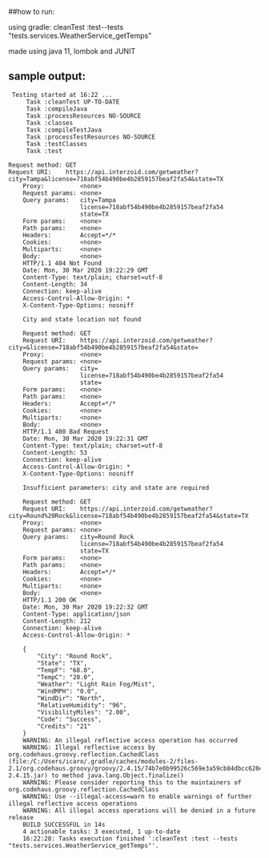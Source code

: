 ##how to run:

using gradle: cleanTest :test--tests "tests.services.WeatherService_getTemps"

made using java 11, lombok and JUNIT

## sample output:

  

     Testing started at 16:22 ...
         Task :cleanTest UP-TO-DATE
         Task :compileJava
         Task :processResources NO-SOURCE
         Task :classes
         Task :compileTestJava
         Task :processTestResources NO-SOURCE
         Task :testClasses
         Task :test
    
    Request method:	GET
    Request URI:	https://api.interzoid.com/getweather?city=Tampa&license=718abf54b490be4b2859157beaf2fa54&state=TX
        Proxy:			<none>
        Request params:	<none>
        Query params:	city=Tampa
        				license=718abf54b490be4b2859157beaf2fa54
        				state=TX
        Form params:	<none>
        Path params:	<none>
        Headers:		Accept=*/*
        Cookies:		<none>
        Multiparts:		<none>
        Body:			<none>
        HTTP/1.1 404 Not Found
        Date: Mon, 30 Mar 2020 19:22:29 GMT
        Content-Type: text/plain; charset=utf-8
        Content-Length: 34
        Connection: keep-alive
        Access-Control-Allow-Origin: *
        X-Content-Type-Options: nosniff
        
        City and state location not found
        
        Request method:	GET
        Request URI:	https://api.interzoid.com/getweather?city=&license=718abf54b490be4b2859157beaf2fa54&state=
        Proxy:			<none>
        Request params:	<none>
        Query params:	city=
        				license=718abf54b490be4b2859157beaf2fa54
        				state=
        Form params:	<none>
        Path params:	<none>
        Headers:		Accept=*/*
        Cookies:		<none>
        Multiparts:		<none>
        Body:			<none>
        HTTP/1.1 400 Bad Request
        Date: Mon, 30 Mar 2020 19:22:31 GMT
        Content-Type: text/plain; charset=utf-8
        Content-Length: 53
        Connection: keep-alive
        Access-Control-Allow-Origin: *
        X-Content-Type-Options: nosniff
        
        Insufficient parameters: city and state are required
        
        Request method:	GET
        Request URI:	https://api.interzoid.com/getweather?city=Round%20Rock&license=718abf54b490be4b2859157beaf2fa54&state=TX
        Proxy:			<none>
        Request params:	<none>
        Query params:	city=Round Rock
        				license=718abf54b490be4b2859157beaf2fa54
        				state=TX
        Form params:	<none>
        Path params:	<none>
        Headers:		Accept=*/*
        Cookies:		<none>
        Multiparts:		<none>
        Body:			<none>
        HTTP/1.1 200 OK
        Date: Mon, 30 Mar 2020 19:22:32 GMT
        Content-Type: application/json
        Content-Length: 212
        Connection: keep-alive
        Access-Control-Allow-Origin: *
        
        {
            "City": "Round Rock",
            "State": "TX",
            "TempF": "68.0",
            "TempC": "20.0",
            "Weather": "Light Rain Fog/Mist",
            "WindMPH": "0.0",
            "WindDir": "North",
            "RelativeHumidity": "96",
            "VisibilityMiles": "2.00",
            "Code": "Success",
            "Credits": "21"
        }
        WARNING: An illegal reflective access operation has occurred
        WARNING: Illegal reflective access by org.codehaus.groovy.reflection.CachedClass (file:/C:/Users/icaro/.gradle/caches/modules-2/files-2.1/org.codehaus.groovy/groovy/2.4.15/74b7e0b99526c569e3a59cb84dbcc6204d601ee6/groovy-2.4.15.jar) to method java.lang.Object.finalize()
        WARNING: Please consider reporting this to the maintainers of org.codehaus.groovy.reflection.CachedClass
        WARNING: Use --illegal-access=warn to enable warnings of further illegal reflective access operations
        WARNING: All illegal access operations will be denied in a future release
        BUILD SUCCESSFUL in 14s
        4 actionable tasks: 3 executed, 1 up-to-date
        16:22:28: Tasks execution finished ':cleanTest :test --tests "tests.services.WeatherService_getTemps"'.

